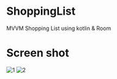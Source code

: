 # ShoppingList
MVVM Shopping List using kotlin  & Room

# Screen shot

![1](https://user-images.githubusercontent.com/38455574/88379327-fcab1080-cdb7-11ea-8f9d-bb917a964407.PNG)
![2](https://user-images.githubusercontent.com/38455574/88379332-fddc3d80-cdb7-11ea-9b08-3d1b1a2b7efe.PNG)



